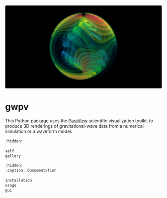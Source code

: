 
![banner](banner.png)

# gwpv

This Python package uses the [ParaView](https://www.paraview.org) scientific
visualization toolkit to produce 3D renderings of gravitational-wave data from a
numerical simulation or a waveform model.

```{toctree}
:hidden:

self
gallery
```

```{toctree}
:hidden:
:caption: Documentation

installation
usage
gui
```
